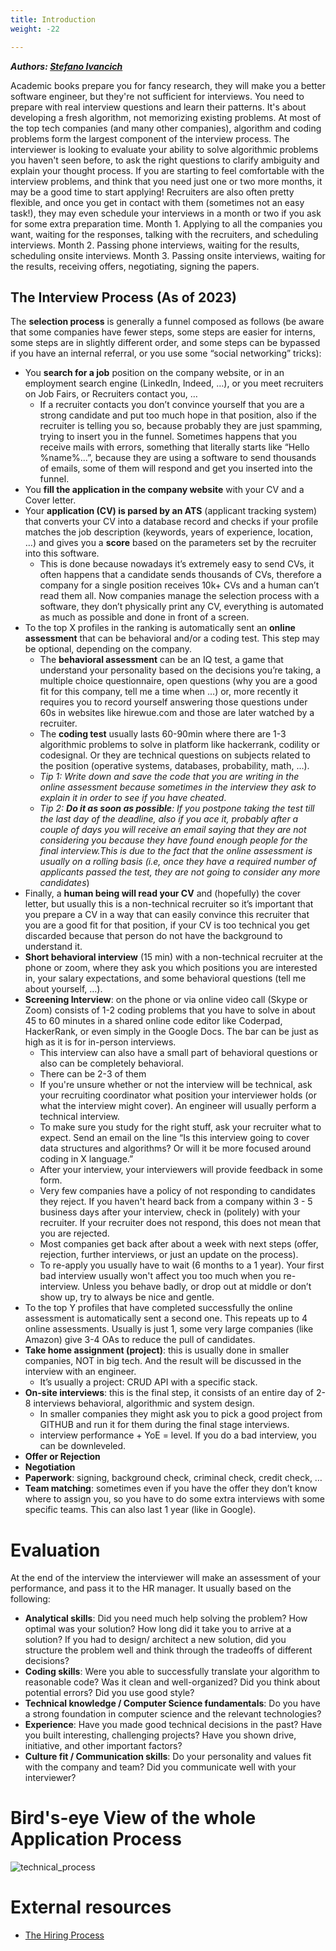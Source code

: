 ```yaml
---
title: Introduction
weight: -22

---
```

***Authors: [Stefano Ivancich](https://www.linkedin.com/in/stefano-ivancich/)***

Academic books prepare you for fancy research, they will make you a better software engineer, but they're not sufficient for interviews.
You need to prepare with real interview questions and learn their patterns. It's about developing a fresh algorithm, not memorizing existing problems.
At most of the top tech companies (and many other companies), algorithm and coding problems form the largest component of the interview process. The interviewer is looking to evaluate your ability to solve algorithmic problems you haven't seen before, to ask the right questions to clarify ambiguity and explain your thought process.
If you are starting to feel comfortable with the interview problems, and think that you need just one or two more months, it may be a good time to start applying! Recruiters are also often pretty flexible, and once you get in contact with them (sometimes not an easy task!), they may even schedule your interviews in a month or two if you ask for some extra preparation time.
Month 1. Applying to all the companies you want, waiting for the responses, talking with the recruiters, and scheduling interviews.
Month 2. Passing phone interviews, waiting for the results, scheduling onsite interviews.
Month 3. Passing onsite interviews, waiting for the results, receiving offers, negotiating, signing the papers.

## The Interview Process (As of 2023)
The **selection process** is generally a funnel composed as follows (be aware that some companies have fewer steps, some steps are easier for interns, some steps are in slightly different order, and some steps can be bypassed if you have an internal referral, or you use some “social networking” tricks):
 - You **search for a job** position on the company website, or in an employment search engine (LinkedIn, Indeed, …), or you meet recruiters on Job Fairs, or Recruiters contact you, …
   - If a recruiter contacts you don’t convince yourself that you are a strong candidate and put too much hope in that position, also if the recruiter is telling you so, because probably they are just spamming, trying to insert you in the funnel. Sometimes happens that you receive mails with errors, something that literally starts like “Hello %name%...”, because they are using a software to send thousands of emails, some of them will respond and get you inserted into the funnel.
 - You **fill the application in the company website** with your CV and a Cover letter.
 - Your **application (CV) is parsed by an ATS** (applicant tracking system) that converts your CV into a database record and checks if your profile matches the job description (keywords, years of experience, location, …) and gives you a **score** based on the parameters set by the recruiter into this software.
   - This is done because nowadays it’s extremely easy to send CVs, it often happens that a candidate sends thousands of CVs, therefore a company for a single position receives 10k+ CVs and a human can’t read them all. Now companies manage the selection process with a software, they don’t physically print any CV, everything is automated as much as possible and done in front of a screen.
 - To the top X profiles in the ranking is automatically sent an **online assessment** that can be behavioral and/or a coding test. This step may be optional, depending on the company.
   - The **behavioral assessment** can be an IQ test, a game that understand your personality based on the decisions you’re taking, a multiple choice questionnaire, open questions (why you are a good fit for this company, tell me a time when …) or, more recently it requires you to record yourself answering those questions under 60s in websites like hirewue.com and those are later watched by a recruiter.
   - The **coding test** usually lasts 60-90min where there are 1-3 algorithmic problems to solve in platform like hackerrank, codility or codesignal. Or they are technical questions on subjects related to the position (operative systems, databases, probability, math, …).
   - *Tip 1: Write down and save the code that you are writing in the online assessment because sometimes in the interview they ask to explain it in order to see if you have cheated*.
   - *Tip 2: **Do it as soon as possible**: If you postpone taking the test till the last day of the deadline, also if you ace it, probably after a couple of days you will receive an email saying that they are not considering you because they have found enough people for the final interview.This is due to the fact that the online assessment is usually on a rolling basis (i.e, once they have a required number of applicants passed the test, they are not going to consider any more candidates*) 
 - Finally, a **human being will read your CV** and (hopefully) the cover letter, but usually this is a non-technical recruiter so it’s important that you prepare a CV in a way that can easily convince this recruiter that you are a good fit for that position, if your CV is too technical you get discarded because that person do not have the background to understand it.
 - **Short behavioral interview** (15 min) with a non-technical recruiter at the phone or zoom, where they ask you which positions you are interested in, your salary expectations, and some behavioral questions (tell me about yourself, …).
 - **Screening Interview**: on the phone or via online video call (Skype or Zoom) consists of 1-2 coding problems that you have to solve in about 45 to 60 minutes in a shared online code editor like Coderpad, HackerRank, or even simply in the Google Docs. The bar can be just as high as it is for in-person interviews.
   - This interview can also have a small part of behavioral questions or also can be completely behavioral.
   - There can be 2-3 of them
   - If you're unsure whether or not the interview will be technical, ask your recruiting coordinator what position your interviewer holds (or what the interview might cover). An engineer will usually perform a technical interview.
   - To make sure you study for the right stuff, ask your recruiter what to expect. Send an email on the line  “Is this interview going to cover data structures and algorithms? Or will it be more focused around coding in X language.”
   - After your interview, your interviewers will provide feedback in some form.
   - Very few companies have a policy of not responding to candidates they reject. If you haven't heard back from a company within 3 - 5 business days after your interview, check in (politely) with your recruiter. If your recruiter does not respond, this does not mean that you are rejected.
   - Most companies get back after about a week with next steps (offer, rejection, further interviews, or just an update on the process).
   - To re-apply you usually have to wait (6 months to a 1 year). Your first bad interview usually won't affect you too much when you re-interview. Unless you behave badly, or drop out at middle or don’t show up, try to always be nice and gentle.
 - To the top Y profiles that have completed successfully the online assessment is automatically sent a second one. This repeats up to 4 online assessments. Usually is just 1, some very large companies (like Amazon) give 3-4 OAs to reduce the pull of candidates.
 - **Take home assignment (project)**: this is usually done in smaller companies, NOT in big tech. And the result will be discussed in the interview with an engineer.
   - It’s usually a project: CRUD API with a specific stack.
 - **On-site interviews**: this is the final step, it consists of an entire day of 2-8 interviews behavioral, algorithmic and system design.
   - In smaller companies they might ask you to pick a good project from GITHUB and run it for them during the final stage interviews.
   - interview performance + YoE = level. If you do a bad interview, you can be downleveled.
 - **Offer or Rejection**
 - **Negotiation**
 - **Paperwork**: signing, background check, criminal check, credit check, …
 - **Team matching**: sometimes even if you have the offer they don’t know where to assign you, so you have to do some extra interviews with some specific teams. This can also last 1 year (like in Google).

# Evaluation
At the end of the interview the interviewer will make an assessment of your performance, and pass it to the HR manager. It usually based on the following:
 - **Analytical skills**: Did you need much help solving the problem? How optimal was your solution? How long did it take you to arrive at a solution? If you had to design/ architect a new solution, did you structure the problem well and think through the tradeoffs of different decisions?
 - **Coding skills**: Were you able to successfully translate your algorithm to reasonable code? Was it clean and well-organized? Did you think about potential errors? Did you use good style?
 - **Technical knowledge / Computer Science fundamentals**: Do you have a strong foundation in computer science and the relevant technologies?
 - **Experience**: Have you made good technical decisions in the past? Have you built interesting, challenging projects? Have you shown drive, initiative, and other important factors?
 - **Culture fit / Communication skills**: Do your personality and values fit with the company and team? Did you communicate well with your interviewer?

# Bird's-eye View of the whole Application Process
![technical_process](/media/technical-process.jpg)

# External resources
 - [The Hiring Process](https://interviewing.io/guides/hiring-process)
